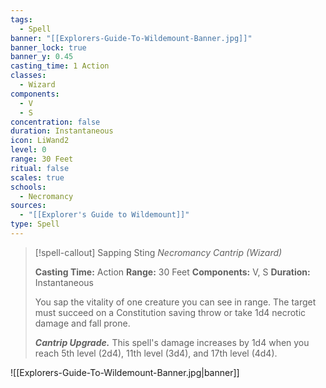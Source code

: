 ```yaml
---
tags:
  - Spell
banner: "[[Explorers-Guide-To-Wildemount-Banner.jpg]]"
banner_lock: true
banner_y: 0.45
casting_time: 1 Action
classes:
  - Wizard
components:
  - V
  - S
concentration: false
duration: Instantaneous
icon: LiWand2
level: 0
range: 30 Feet
ritual: false
scales: true
schools:
  - Necromancy
sources:
  - "[[Explorer's Guide to Wildemount]]"
type: Spell
---
```

>[!spell-callout] Sapping Sting
>_Necromancy Cantrip (Wizard)_
>
>**Casting Time:** Action
>**Range:** 30 Feet
>**Components:** V, S
>**Duration:** Instantaneous
>
>You sap the vitality of one creature you can see in range. The target must succeed on a Constitution saving throw or take 1d4 necrotic damage and fall prone.
>
>**_Cantrip Upgrade._** This spell's damage increases by 1d4 when you reach 5th level (2d4), 11th level (3d4), and 17th level (4d4).

![[Explorers-Guide-To-Wildemount-Banner.jpg|banner]]